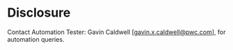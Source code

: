 # Disclosure
Contact Automation Tester: Gavin Caldwell [gavin.x.caldwell@pwc.com], for automation queries.